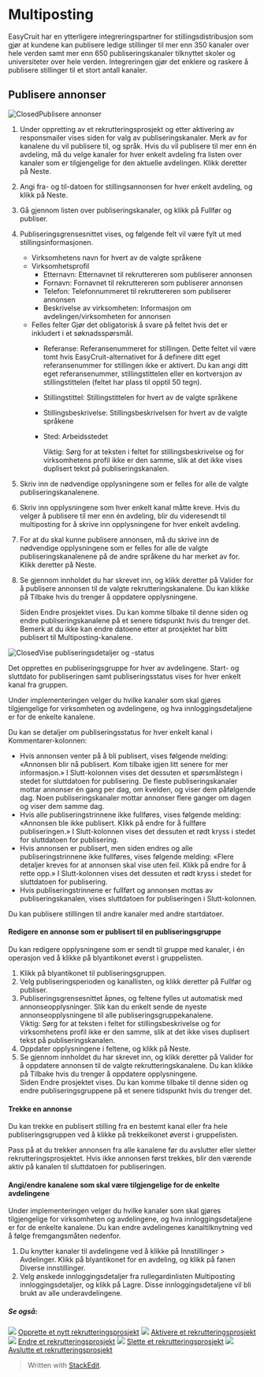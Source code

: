 # Multiposting

EasyCruit har en ytterligere integreringspartner for stillingsdistribusjon som gjør at kundene kan publisere ledige stillinger til mer enn 350 kanaler over hele verden samt mer enn 650 publiseringskanaler tilknyttet skoler og universiteter over hele verden. Integreringen gjør det enklere og raskere å publisere stillinger til et stort antall kanaler.

## Publisere annonser

![Closed](../Skins/Default/Stylesheets/Images/transparent.gif)Publisere annonser

1.  Under oppretting av et rekrutteringsprosjekt og etter aktivering av responsmailer vises siden for  valg av publiseringskanaler. Merk av for kanalene du vil publisere til, og språk. Hvis du vil publisere til mer enn én avdeling, må du velge kanaler for hver enkelt avdeling fra listen over kanaler som er tilgjengelige for den aktuelle avdelingen. Klikk deretter på  Neste.
2.  Angi fra- og til-datoen for stillingsannonsen for hver enkelt avdeling, og klikk på  Neste.
3.  Gå gjennom listen over publiseringskanaler, og klikk på  Fullfør og publiser.  
      
    
4.  Publiseringsgrensesnittet vises, og følgende felt vil være fylt ut med stillingsinformasjonen.
    -   Virksomhetens navn  for hvert av de valgte språkene
    -   Virksomhetsprofil
        -   Etternavn: Etternavnet til rekruttereren som publiserer annonsen
        -   Fornavn: Fornavnet til rekruttereren som publiserer annonsen
        -   Telefon: Telefonnummeret til rekruttereren som publiserer annonsen
        -   Beskrivelse av virksomheten: Informasjon om avdelingen/virksomheten for annonsen
    -   Felles felter  Gjør det obligatorisk å svare på feltet hvis det er inkludert i et søknadsspørsmål.
        -   Referanse: Referansenummeret for stillingen. Dette feltet vil være tomt hvis EasyCruit-alternativet for å definere ditt eget referansenummer for stillingen ikke er aktivert. Du kan angi ditt eget referansenummer, stillingstittelen eller en kortversjon av stillingstittelen (feltet har plass til opptil 50 tegn).
        -   Stillingstittel: Stillingstittelen for hvert av de valgte språkene
        -   Stillingsbeskrivelse: Stillingsbeskrivelsen for hvert av de valgte språkene
        -   Sted: Arbeidsstedet  
              
            Viktig: Sørg for at teksten i feltet for stillingsbeskrivelse og for virksomhetens profil ikke er den samme, slik at det ikke vises duplisert tekst på publiseringskanalen.
5.  Skriv inn de nødvendige opplysningene som er felles for alle de valgte publiseringskanalenene.
6.  Skriv inn opplysningene som hver enkelt kanal måtte kreve. Hvis du velger å publisere til mer enn én avdeling, blir du videresendt til multiposting for å skrive inn opplysningene for hver enkelt avdeling.
7.  For at du skal kunne publisere annonsen, må du skrive inn de nødvendige opplysningene som er felles for alle de valgte publiseringskanalenene på de andre språkene du har merket av for. Klikk deretter på  Neste.
8.  Se gjennom innholdet du har skrevet inn, og klikk deretter på  Valider  for å publisere annonsen til de valgte rekrutteringskanalene. Du kan klikke på  Tilbake  hvis du trenger å oppdatere opplysningene.  
      
    Siden  Endre prosjektet  vises. Du kan komme tilbake til denne siden og endre publiseringskanalene på et senere tidspunkt hvis du trenger det.  
    Bemerk at du ikke kan endre datoene etter at prosjektet har blitt publisert til  Multiposting-kanalene.

![Closed](../Skins/Default/Stylesheets/Images/transparent.gif)Vise publiseringsdetaljer og -status

Det opprettes en publiseringsgruppe for hver av avdelingene. Start- og sluttdato for publiseringen samt publiseringsstatus vises for hver enkelt kanal fra gruppen.

Under implementeringen velger du hvilke kanaler som skal gjøres tilgjengelige for virksomheten og avdelingene, og hva innloggingsdetaljene er for de enkelte kanalene.

Du kan se detaljer om publiseringsstatus for hver enkelt kanal i  Kommentarer-kolonnen:

-   Hvis annonsen venter på å bli publisert, vises følgende melding: «Annonsen blir nå publisert. Kom tilbake igjen litt senere for mer informasjon.» I Slutt-kolonnen vises det dessuten et spørsmålstegn i stedet for sluttdatoen for publisering. De fleste publiseringskanaler mottar annonser én gang per dag, om kvelden, og viser dem påfølgende dag. Noen publiseringskanaler mottar annonser flere ganger om dagen og viser dem samme dag.
-   Hvis alle publiseringstrinnene ikke fullføres, vises følgende melding: «Annonsen ble ikke publisert. Klikk på endre for å fullføre publiseringen.» I Slutt-kolonnen vises det dessuten et rødt kryss i stedet for sluttdatoen for publisering.
-   Hvis annonsen er publisert, men siden endres og alle publiseringstrinnene ikke fullføres, vises følgende melding: «Flere detaljer kreves for at annonsen skal vise uten feil. Klikk på endre for å rette opp.» I Slutt-kolonnen vises det dessuten et rødt kryss i stedet for sluttdatoen for publisering.
-   Hvis publiseringstrinnene er fullført og annonsen mottas av publiseringskanalen, vises sluttdatoen for publiseringen i Slutt-kolonnen.

Du kan publisere stillingen til andre kanaler med andre startdatoer.

#### Redigere en annonse som er publisert til en publiseringsgruppe

Du kan redigere opplysningene som er sendt til gruppe med kanaler, i én operasjon ved å klikke på blyantikonet øverst i gruppelisten.

1.  Klikk på blyantikonet til publiseringsgruppen.
2.  Velg publiseringsperioden og kanallisten, og klikk deretter på  Fullfør og publiser.
3.  Publiseringsgrensesnittet åpnes, og feltene fylles ut automatisk med annonseopplysninger. Slik kan du enkelt sende de nyeste annonseopplysningene til alle publiseringsgruppekanalene.  
    Viktig: Sørg for at teksten i feltet for stillingsbeskrivelse og for virksomhetens profil ikke er den samme, slik at det ikke vises duplisert tekst på publiseringskanalen.
4.  Oppdater opplysningene i feltene, og klikk på  Neste.
5.  Se gjennom innholdet du har skrevet inn, og klikk deretter på  Valider  for å oppdatere annonsen til de valgte rekrutteringskanalene. Du kan klikke på Tilbake hvis du trenger å oppdatere opplysningene.  
    Siden  Endre prosjektet  vises. Du kan komme tilbake til denne siden og endre publiseringsgruppene på et senere tidspunkt hvis du trenger det.

#### Trekke en annonse

Du kan trekke en publisert stilling fra en bestemt kanal eller fra hele publiseringsgruppen ved å klikke på trekkeikonet øverst i gruppelisten.

Pass på at du trekker annonsen fra alle kanalene før du avslutter eller sletter rekrutteringsprosjektet. Hvis ikke annonsen først trekkes, blir den værende aktiv på kanalen til sluttdatoen for publiseringen.

#### Angi/endre kanalene som skal være tilgjengelige for de enkelte avdelingene

Under implementeringen velger du hvilke kanaler som skal gjøres tilgjengelige for virksomheten og avdelingene, og hva innloggingsdetaljene er for de enkelte kanalene. Du kan endre avdelingenes kanaltilknytning ved å følge fremgangsmåten nedenfor.

1.  Du knytter kanaler til avdelingene ved å klikke på Innstillinger  >  Avdelinger. Klikk på blyantikonet for en avdeling, og klikk på fanen  Diverse innstillinger.
2.  Velg ønskede innloggingsdetaljer fra rullegardinlisten  Multiposting innloggingsdetaljer, og klikk på  Lagre. Disse innloggingsdetaljene vil bli brukt av alle underavdelingene.

##### Se også:

![](../Resources/Images/icon-document-link.png)  [Opprette et nytt rekrutteringsprosjekt](creating_a_new_vacancy.htm)
![](../Resources/Images/icon-document-link.png)  [Aktivere et rekrutteringsprosjekt](activating_a_vacancy.htm)
![](../Resources/Images/icon-document-link.png)  [Endre et rekrutteringsprosjekt](editing_a_vacancy.htm)
![](../Resources/Images/icon-document-link.png)  [Slette et rekrutteringsprosjekt](deleting_a_vacancy.htm)
![](../Resources/Images/icon-document-link.png)  [Avslutte et rekrutteringsprosjekt](closing_a_vacancy.htm)


> Written with [StackEdit](https://stackedit.io/).
<!--stackedit_data:
eyJoaXN0b3J5IjpbLTIxMjE0OTQ4NTBdfQ==
-->